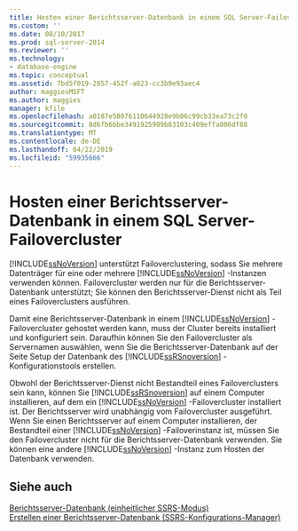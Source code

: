 ```yaml
---
title: Hosten einer Berichtsserver-Datenbank in einem SQL Server-Failovercluster | Microsoft-Dokumentation
ms.custom: ''
ms.date: 08/10/2017
ms.prod: sql-server-2014
ms.reviewer: ''
ms.technology:
- database-engine
ms.topic: conceptual
ms.assetid: 7bd5f019-2857-452f-a023-cc3b9e93aec4
author: maggiesMSFT
ms.author: maggies
manager: kfile
ms.openlocfilehash: a0187e58076110644928e9b06c99cb33ea73c2f0
ms.sourcegitcommit: 8d6fb6bbe3491925909b83103c409effa006df88
ms.translationtype: MT
ms.contentlocale: de-DE
ms.lasthandoff: 04/22/2019
ms.locfileid: "59935666"
---
```

# <a name="host-a-report-server-database-in-a-sql-server-failover-cluster"></a>Hosten einer Berichtsserver-Datenbank in einem SQL Server-Failovercluster
  [!INCLUDE[ssNoVersion](../../includes/ssnoversion-md.md)] unterstützt Failoverclustering, sodass Sie mehrere Datenträger für eine oder mehrere [!INCLUDE[ssNoVersion](../../includes/ssnoversion-md.md)] -Instanzen verwenden können. Failovercluster werden nur für die Berichtsserver-Datenbank unterstützt; Sie können den Berichtsserver-Dienst nicht als Teil eines Failoverclusters ausführen.  
  
 Damit eine Berichtsserver-Datenbank in einem [!INCLUDE[ssNoVersion](../../includes/ssnoversion-md.md)] -Failovercluster gehostet werden kann, muss der Cluster bereits installiert und konfiguriert sein. Daraufhin können Sie den Failovercluster als Servernamen auswählen, wenn Sie die Berichtsserver-Datenbank auf der Seite Setup der Datenbank des [!INCLUDE[ssRSnoversion](../../includes/ssrsnoversion-md.md)] -Konfigurationstools erstellen.  
  
 Obwohl der Berichtsserver-Dienst nicht Bestandteil eines Failoverclusters sein kann, können Sie [!INCLUDE[ssRSnoversion](../../includes/ssrsnoversion-md.md)] auf einem Computer installieren, auf dem ein [!INCLUDE[ssNoVersion](../../includes/ssnoversion-md.md)] -Failovercluster installiert ist. Der Berichtsserver wird unabhängig vom Failovercluster ausgeführt. Wenn Sie einen Berichtsserver auf einem Computer installieren, der Bestandteil einer [!INCLUDE[ssNoVersion](../../includes/ssnoversion-md.md)] -Failoverinstanz ist, müssen Sie den Failovercluster nicht für die Berichtsserver-Datenbank verwenden. Sie können eine andere [!INCLUDE[ssNoVersion](../../includes/ssnoversion-md.md)] -Instanz zum Hosten der Datenbank verwenden.  
  
## <a name="see-also"></a>Siehe auch  
 [Berichtsserver-Datenbank &#40;einheitlicher SSRS-Modus&#41;](../report-server/report-server-database-ssrs-native-mode.md)   
 [Erstellen einer Berichtsserver-Datenbank &#40;SSRS-Konfigurations-Manager&#41;](../../sql-server/install/create-a-report-server-database-ssrs-configuration-manager.md)  
  
  
